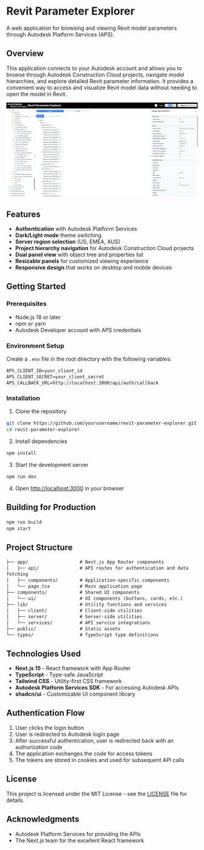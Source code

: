 # Revit Parameter Explorer

A web application for browsing and viewing Revit model parameters through Autodesk Platform Services (APS).

## Overview

This application connects to your Autodesk account and allows you to browse through Autodesk Construction Cloud projects, navigate model hierarchies, and explore detailed Revit parameter information. It provides a convenient way to access and visualize Revit model data without needing to open the model in Revit.

![Revit Parameter Explorer Screenshot](screenshot.png)

## Features

- **Authentication** with Autodesk Platform Services
- **Dark/Light mode** theme switching
- **Server region selection** (US, EMEA, AUS)
- **Project hierarchy navigation** for Autodesk Construction Cloud projects
- **Dual panel view** with object tree and properties list
- **Resizable panels** for customized viewing experience
- **Responsive design** that works on desktop and mobile devices

## Getting Started

### Prerequisites

- Node.js 18 or later
- npm or yarn
- Autodesk Developer account with APS credentials

### Environment Setup

Create a `.env` file in the root directory with the following variables:

```
APS_CLIENT_ID=your_client_id
APS_CLIENT_SECRET=your_client_secret
APS_CALLBACK_URL=http://localhost:3000/api/auth/callback
```

### Installation

1. Clone the repository
```bash
git clone https://github.com/yourusername/revit-parameter-explorer.git
cd revit-parameter-explorer
```

2. Install dependencies
```bash
npm install
```

3. Start the development server
```bash
npm run dev
```

4. Open [http://localhost:3000](http://localhost:3000) in your browser

## Building for Production

```bash
npm run build
npm start
```

## Project Structure

```
├── app/                   # Next.js App Router components
│   ├── api/               # API routes for authentication and data fetching
│   ├── components/        # Application-specific components
│   └── page.tsx           # Main application page
├── components/            # Shared UI components
│   └── ui/                # UI components (buttons, cards, etc.)
├── lib/                   # Utility functions and services
│   ├── client/            # Client-side utilities
│   ├── server/            # Server-side utilities
│   └── services/          # API service integrations
├── public/                # Static assets
└── types/                 # TypeScript type definitions
```

## Technologies Used

- **Next.js 15** - React framework with App Router
- **TypeScript** - Type-safe JavaScript
- **Tailwind CSS** - Utility-first CSS framework
- **Autodesk Platform Services SDK** - For accessing Autodesk APIs
- **shadcn/ui** - Customizable UI component library

## Authentication Flow

1. User clicks the login button
2. User is redirected to Autodesk login page
3. After successful authentication, user is redirected back with an authorization code
4. The application exchanges the code for access tokens
5. The tokens are stored in cookies and used for subsequent API calls

## License

This project is licensed under the MIT License - see the [LICENSE](LICENSE) file for details.

## Acknowledgments

- Autodesk Platform Services for providing the APIs
- The Next.js team for the excellent React framework
